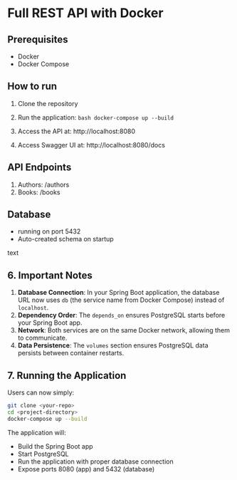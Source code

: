# Full REST API with Docker

## Prerequisites
- Docker
- Docker Compose

## How to run

1. Clone the repository
2. Run the application:
```bash docker-compose up --build``` 

3. Access the API at: http://localhost:8080

4. Access Swagger UI at: http://localhost:8080/docs

## API Endpoints
1. Authors: /authors
2. Books: /books

##  Database
- running on port 5432
- Auto-created schema on startup

text

## 6. Important Notes

1. **Database Connection**: In your Spring Boot application, the database URL now uses `db` (the service name from Docker Compose) instead of `localhost`.
2. **Dependency Order**: The `depends_on` ensures PostgreSQL starts before your Spring Boot app.
3. **Network**: Both services are on the same Docker network, allowing them to communicate.
4. **Data Persistence**: The `volumes` section ensures PostgreSQL data persists between container restarts.

## 7. Running the Application

Users can now simply:
```bash
git clone <your-repo>
cd <project-directory>
docker-compose up --build
```
The application will:
- Build the Spring Boot app
- Start PostgreSQL
- Run the application with proper database connection
- Expose ports 8080 (app) and 5432 (database)